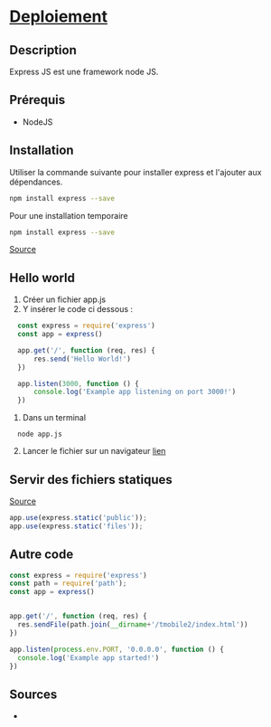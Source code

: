 # [Deploiement](readme.md)

## Description

Express JS est une framework node JS.

## Prérequis

* NodeJS

## Installation

Utiliser la commande suivante pour installer express et l'ajouter aux dépendances.

```bash
npm install express --save
```

Pour une installation temporaire

```bash
npm install express --save
```

[Source](https://expressjs.com/fr/starter/installing.html)

## Hello world

1. Créer un fichier app.js
1. Y insérer le code ci dessous :

  ```js
    const express = require('express')
    const app = express()

    app.get('/', function (req, res) {
        res.send('Hello World!')
    })

    app.listen(3000, function () {
        console.log('Example app listening on port 3000!')
    })
  ```

1. Dans un terminal

  ```console
    node app.js
  ```
  
2. Lancer le fichier sur un navigateur [lien](http://localhost:3000)

## Servir des fichiers statiques

[Source](https://expressjs.com/fr/starter/static-files.html)

```js
app.use(express.static('public'));
app.use(express.static('files'));
```

## Autre code

```ts
const express = require('express')
const path = require('path');
const app = express()


app.get('/', function (req, res) {
  res.sendFile(path.join(__dirname+'/tmobile2/index.html'))
})

app.listen(process.env.PORT, '0.0.0.0', function () {
  console.log('Example app started!')
})
```

## Sources

* []()